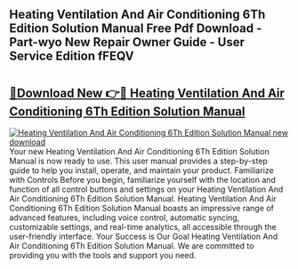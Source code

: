 ## Heating Ventilation And Air Conditioning 6Th Edition Solution Manual Free Pdf Download - Part-wyo New Repair Owner Guide - User Service Edition fFEQV

# <h2><a href="http://bc21446.oget.top/?id=Heating+Ventilation+And+Air+Conditioning+6Th+Edition+Solution+Manual">🔗Download New 👉🔴 Heating Ventilation And Air Conditioning 6Th Edition Solution Manual</a></h2>

[![Heating Ventilation And Air Conditioning 6Th Edition Solution Manual new download](https://i.imgur.com/5g1atiW.png)](http://bc21446.oget.top/?id=Heating+Ventilation+And+Air+Conditioning+6Th+Edition+Solution+Manual)
Your new Heating Ventilation And Air Conditioning 6Th Edition Solution Manual is now ready to use. This user manual provides a step-by-step guide to help you install, operate, and maintain your product. Familiarize with Controls Before you begin, familiarize yourself with the location and function of all control buttons and settings on your Heating Ventilation And Air Conditioning 6Th Edition Solution Manual. Heating Ventilation And Air Conditioning 6Th Edition Solution Manual boasts an impressive range of advanced features, including voice control, automatic syncing, customizable settings, and real-time analytics, all accessible through the user-friendly interface. Your Success is Our Goal Heating Ventilation And Air Conditioning 6Th Edition Solution Manual. We are committed to providing you with the tools and support you need.
